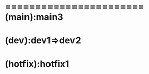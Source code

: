 =======================
(main):main3
========================
(dev):dev1=>dev2
========================
(hotfix):hotfix1
=======================